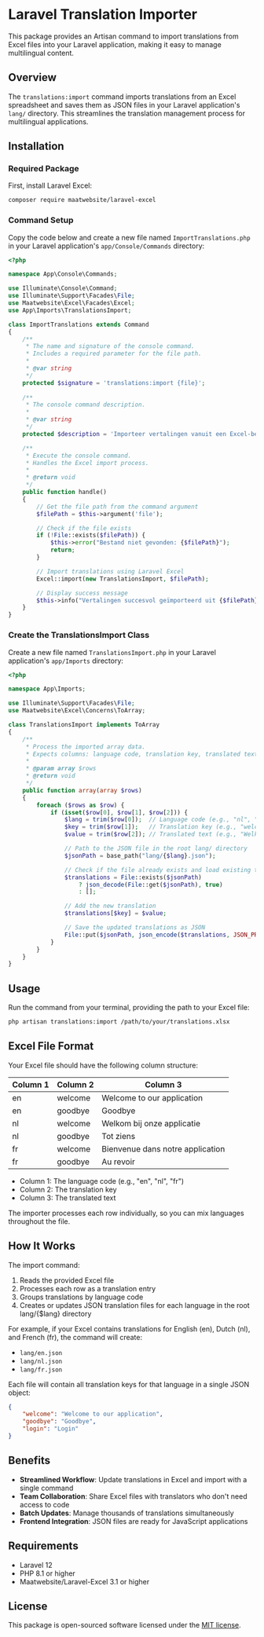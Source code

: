 # Laravel Translation Importer

This package provides an Artisan command to import translations from Excel files into your Laravel application, making it easy to manage multilingual content.

## Overview

The `translations:import` command imports translations from an Excel spreadsheet and saves them as JSON files in your Laravel application's `lang/` directory. This streamlines the translation management process for multilingual applications.

## Installation

### Required Package

First, install Laravel Excel:

```bash
composer require maatwebsite/laravel-excel
```

### Command Setup

Copy the code below and create a new file named `ImportTranslations.php` in your Laravel application's `app/Console/Commands` directory:

```php
<?php

namespace App\Console\Commands;

use Illuminate\Console\Command;
use Illuminate\Support\Facades\File;
use Maatwebsite\Excel\Facades\Excel;
use App\Imports\TranslationsImport;

class ImportTranslations extends Command
{
    /**
     * The name and signature of the console command.
     * Includes a required parameter for the file path.
     *
     * @var string
     */
    protected $signature = 'translations:import {file}';
    
    /**
     * The console command description.
     *
     * @var string
     */
    protected $description = 'Importeer vertalingen vanuit een Excel-bestand en sla ze op als JSON';

    /**
     * Execute the console command.
     * Handles the Excel import process.
     *
     * @return void
     */
    public function handle()
    {
        // Get the file path from the command argument
        $filePath = $this->argument('file');

        // Check if the file exists
        if (!File::exists($filePath)) {
            $this->error("Bestand niet gevonden: {$filePath}");
            return;
        }

        // Import translations using Laravel Excel
        Excel::import(new TranslationsImport, $filePath);

        // Display success message
        $this->info("Vertalingen succesvol geïmporteerd uit {$filePath}");
    }
}
```

### Create the TranslationsImport Class

Create a new file named `TranslationsImport.php` in your Laravel application's `app/Imports` directory:

```php
<?php

namespace App\Imports;

use Illuminate\Support\Facades\File;
use Maatwebsite\Excel\Concerns\ToArray;

class TranslationsImport implements ToArray
{
    /**
     * Process the imported array data.
     * Expects columns: language code, translation key, translated text
     * 
     * @param array $rows
     * @return void
     */
    public function array(array $rows)
    {
        foreach ($rows as $row) {
            if (isset($row[0], $row[1], $row[2])) {
                $lang = trim($row[0]);  // Language code (e.g., "nl", "fr", "en")
                $key = trim($row[1]);   // Translation key (e.g., "welcome_message")
                $value = trim($row[2]); // Translated text (e.g., "Welkom!")

                // Path to the JSON file in the root lang/ directory
                $jsonPath = base_path("lang/{$lang}.json");

                // Check if the file already exists and load existing translations
                $translations = File::exists($jsonPath)
                    ? json_decode(File::get($jsonPath), true)
                    : [];

                // Add the new translation
                $translations[$key] = $value;

                // Save the updated translations as JSON
                File::put($jsonPath, json_encode($translations, JSON_PRETTY_PRINT | JSON_UNESCAPED_UNICODE));
            }
        }
    }
}
```

## Usage

Run the command from your terminal, providing the path to your Excel file:

```bash
php artisan translations:import /path/to/your/translations.xlsx
```

## Excel File Format

Your Excel file should have the following column structure:

| Column 1 | Column 2 | Column 3 |
|---------|---------|---------|
| en | welcome | Welcome to our application |
| en | goodbye | Goodbye |
| nl | welcome | Welkom bij onze applicatie |
| nl | goodbye | Tot ziens |
| fr | welcome | Bienvenue dans notre application |
| fr | goodbye | Au revoir |

- Column 1: The language code (e.g., "en", "nl", "fr")
- Column 2: The translation key
- Column 3: The translated text

The importer processes each row individually, so you can mix languages throughout the file.

## How It Works

The import command:

1. Reads the provided Excel file
2. Processes each row as a translation entry
3. Groups translations by language code
4. Creates or updates JSON translation files for each language in the root lang/{$lang} directory

For example, if your Excel contains translations for English (en), Dutch (nl), and French (fr), the command will create:
- `lang/en.json`
- `lang/nl.json`
- `lang/fr.json`

Each file will contain all translation keys for that language in a single JSON object:

```json
{
    "welcome": "Welcome to our application",
    "goodbye": "Goodbye",
    "login": "Login"
}
```

## Benefits

- **Streamlined Workflow**: Update translations in Excel and import with a single command
- **Team Collaboration**: Share Excel files with translators who don't need access to code
- **Batch Updates**: Manage thousands of translations simultaneously
- **Frontend Integration**: JSON files are ready for JavaScript applications

## Requirements

- Laravel 12
- PHP 8.1 or higher
- Maatwebsite/Laravel-Excel 3.1 or higher

## License

This package is open-sourced software licensed under the [MIT license](https://opensource.org/licenses/MIT).

